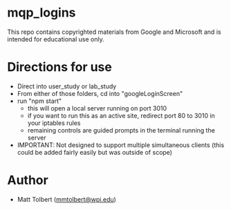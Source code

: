 # mqp_logins
This repo contains copyrighted materials from Google and Microsoft and is intended for educational use only.

# Directions for use
- Direct into user_study or lab_study
- From either of those folders, cd into "googleLoginScreen"
- run "npm start"
  - this will open a local server running on port 3010
  - if you want to run this as an active site, redirect port 80 to 3010 in your iptables rules
  - remaining controls are guided prompts in the terminal running the server
- IMPORTANT: Not designed to support multiple simultaneous clients (this could be added fairly easily but was outside of scope)

# Author
- Matt Tolbert (mmtolbert@wpi.edu)
